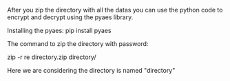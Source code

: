 After you zip the directory with all the datas you can use the python code to encrypt and decrypt using the pyaes library.

Installing the pyaes: 
  pip install pyaes

The command to zip the directory with password:

  zip -r re directory.zip directory/

Here we are considering the directory is named "directory"
